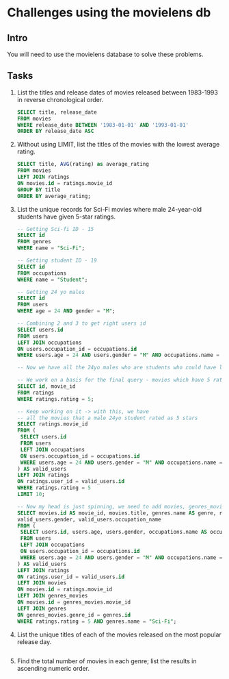# Challenges using the movielens db

## Intro

You will need to use the movielens database to solve these problems.

## Tasks

1. List the titles and release dates of movies released between 1983-1993 in reverse chronological order.
   
   ```sql
   SELECT title, release_date 
   FROM movies
   WHERE release_date BETWEEN '1983-01-01' AND '1993-01-01'
   ORDER BY release_date ASC
   ```

2. Without using LIMIT, list the titles of the movies with the lowest average rating.
   
   ```sql
   SELECT title, AVG(rating) as average_rating
   FROM movies
   LEFT JOIN ratings 
   ON movies.id = ratings.movie_id
   GROUP BY title
   ORDER BY average_rating;
   ```

3. List the unique records for Sci-Fi movies where male 24-year-old students have given 5-star ratings.
   
   ```sql
   -- Getting Sci-fi ID - 15
   SELECT id
   FROM genres
   WHERE name = "Sci-Fi";

   -- Getting student ID - 19
   SELECT id
   FROM occupations 
   WHERE name = "Student";

   -- Getting 24 yo males
   SELECT id 
   FROM users
   WHERE age = 24 AND gender = "M";

   -- Combining 2 and 3 to get right users id
   SELECT users.id
   FROM users 
   LEFT JOIN occupations 
   ON users.occupation_id = occupations.id 
   WHERE users.age = 24 AND users.gender = "M" AND occupations.name = "Student";
   
   -- Now we have all the 24yo males who are students who could have left a review (subtable)

   -- We work on a basis for the final query - movies which have 5 ratings
   SELECT id, movie_id
   FROM ratings
   WHERE ratings.rating = 5;

   -- Keep working on it -> with this, we have 
   -- all the movies that a male 24yo student rated as 5 stars
   SELECT ratings.movie_id
   FROM (
    SELECT users.id
    FROM users 
    LEFT JOIN occupations 
    ON users.occupation_id = occupations.id 
    WHERE users.age = 24 AND users.gender = "M" AND occupations.name = "Student"
   ) AS valid_users
   LEFT JOIN ratings
   ON ratings.user_id = valid_users.id
   WHERE ratings.rating = 5
   LIMIT 10;
   
   -- Now my head is just spinning, we need to add movies, genres_movies, and genres?
   SELECT movies.id AS movie_id, movies.title, genres.name AS genre, ratings.rating, valid_users.age, 
   valid_users.gender, valid_users.occupation_name
   FROM (
    SELECT users.id, users.age, users.gender, occupations.name AS occupation_name
    FROM users 
    LEFT JOIN occupations 
    ON users.occupation_id = occupations.id 
    WHERE users.age = 24 AND users.gender = "M" AND occupations.name = "Student"
   ) AS valid_users
   LEFT JOIN ratings
   ON ratings.user_id = valid_users.id
   LEFT JOIN movies
   ON movies.id = ratings.movie_id
   LEFT JOIN genres_movies 
   ON movies.id = genres_movies.movie_id
   LEFT JOIN genres
   ON genres_movies.genre_id = genres.id
   WHERE ratings.rating = 5 AND genres.name = "Sci-Fi";
   ```

4. List the unique titles of each of the movies released on the most popular release day.
   
   ```sql

   ```

5. Find the total number of movies in each genre; list the results in ascending numeric order.
   
   ```sql

   ```

